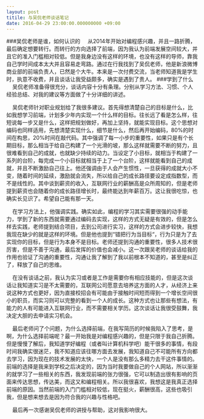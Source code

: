 ```yaml
---
layout: post
titile: 与吴侃老师谈话笔记
date: 2016-04-29 23:00:00.000000000 +09:00
---
```

###吴侃老师是谁，如何认识的
&#160;&#160;&#160;&#160;从2014年开始对编程感兴趣，并且一路折腾，最后确定想要转行。而转行的方向选择了前端，因为我认为前端发展空间较大，并且它的准入门槛相对较低。但是我身边没有这样的环境，也没有这样的导师，靠我自己学时间成本太大并且容易走弯路。通过在行我找到了吴侃老师，他是新浪微博商业部的前端负责人，已然是个大牛。本来是一次付费交流，当老师知道我是学生时，执意不收费，并且谈话让我受益颇多，确实是遇到了贵人。
###学到了什么
&#160;&#160;&#160;&#160;吴侃老师准备得很充分，谈话内容十分有条理。分别从学习方法、习惯、个人经验总结、对我的建议等方面做了十分详细的讲述。

&#160;&#160;&#160;&#160;吴侃老师针对职业规划给了我很多建议。首先得想清楚自己的目标是什么，比如我想学习前端，计划多少年内实现一个什么样的目标。往长远了看是怎么样，往短说每一步又是什么，这样把规划做好，再加上坚持，就能实现目标。这个思想对编码也同样适用，先想清楚实现什么，细节是什么，然后再开始编码，80%的时间在构思，20%时间在敲代码。其中强调了每一小步的重要性，如果只是有个长期目标，那么相当于给自己构建了一个光滑的坡，那么这样就需要不断的努力，且很难看到自己的成就，也就缺少持续的动力。当设定了小目标，就相当于构建了一系列的台阶，每完成一个小目标就相当于上了一个台阶，这样就能看到自己的成就，并且不断激励自己往上。他还强调由于人会产生惯性，一旦获得的成就大小不变，随着时间的延续，激励就会消失，所以给自己的成长路径要设定成指数型，而不是线性的。其中谈到薪资的收入，互联网行业的薪酬高是众所周知的，但是老师提到薪资也会随着你的成长路径增长时，最终能达到年薪百万。这让我很吃惊，也确实长见识了。希望自己能有那一天。

&#160;&#160;&#160;&#160;在学习方法上，他强调实践。确实如此，编程的学习其实需要很强的动手能力，学到了新的东西就需要通过编码去实现，这样的方式无疑是有效的，但是怎么样去实践，老师提到结合项目，去到公司进行实习，这样的方式会进步较快，我想我现在缺少的就是这样的环境。但是他也提到“错把行为当目标“，行为只是为了去实现你的目标，但是行为本身不是目标。老师还提到沟通的重要性，很多人技术很厉害，但是不善于沟通，最后发挥的价值也会减小。这一次跟吴老师的谈话给我的作用也验证了沟通的重要性，沟通让我了解到了我以前根本不知道的，甚至是纠正了，释放了自己的思维。

&#160;&#160;&#160;&#160;在没有谈话之前，我认为实习或者是工作是需要你有相应技能的，但是这次谈话让我知道实习是不太需要的，互联网公司愿意去培养这方面的人才，从经济上来说这种方式也更好，因为直接校招会有可能由于接触时间短而得到一个增长空间很小的职员，而实习则可以完整的看到一个人的成长。这种方式也让那些有想法，有能力的人有可能进入互联网行业，而不需要相关学历。这次谈话让我很受鼓舞，我决定大胆的去申请实习机会。

&#160;&#160;&#160;&#160;最后老师问了个问题，为什么选择前端，在我写简历的时候我陷入了思考，是啊，为什么选择前端呢？最一开始我是对编程感兴趣的，但是只限于我自己折腾。但是慢慢了解后，我知道学好编程（或者叫计算机科学吧）能干很多的事情，有段时间我确实很迷茫，我不知道应该往哪方面去发展，我知道自己不可能所有方向都去学习，因为现在的技术发展的太快，一个人是没有那么多精力去干这件事情的。前端的选择是我来到学校之后决定的，因为当时我要做自己的个人网站，所以渐渐的就学习了一些相关的东西，我发现前端的张力很强，它可以制造出很有影响的页面来传达思想，传达美，而这又和编程相关。所以我很喜欢，我想这是我真正选择前端的原因。当然前端的入门门槛相对较低，现在挺火，薪酬很高，这些也吸引我，但是想来想去是因为符合我的兴趣与性格吧。

&#160;&#160;&#160;&#160;最后再一次感谢吴侃老师的讲授与帮助，这对我影响很大。